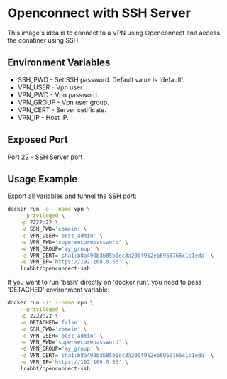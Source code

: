 # Openconnect with SSH Server #
This image's idea is to connect to a VPN using Openconnect and access the conatiner using SSH.
## Environment Variables ##
* SSH_PWD - Set SSH password. Default value is 'default'.
* VPN_USER - Vpn user.
* VPN_PWD - Vpn password.
* VPN_GROUP - Vpn user group.
* VPN_CERT - Server cetificate.
* VPN_IP - Host IP.

## Exposed Port ##
Port 22 - SSH Server port

## Usage Example ##
Export all variables and tunnel the SSH port:
```bash
docker run -d --name vpn \
	--privileged \
	-p 2222:22 \
	-e SSH_PWD='comein' \
	-e VPN_USER='best_admin' \
	-e VPN_PWD='supersecurepassword' \
	-e VPN_GROUP='my_group' \
	-e VPN_CERT='sha1:b8a490b3b85b0ec3a200f952eb6966765c1c1eda' \
	-e VPN_IP='https://192.168.0.56' \
	lrabbt/openconnect-ssh
```
If you want to run 'bash' directly on 'docker run', you need to pass 'DETACHED' environment variable:
```bash
docker run -it --name vpn \
	--privileged \
	-p 2222:22 \
	-e DETACHED='false' \
	-e SSH_PWD='comein' \
	-e VPN_USER='best_admin' \
	-e VPN_PWD='supersecurepassword' \
	-e VPN_GROUP='my_group' \
	-e VPN_CERT='sha1:b8a490b3b85b0ec3a200f952eb6966765c1c1eda' \
	-e VPN_IP='https://192.168.0.56' \
	lrabbt/openconnect-ssh
```